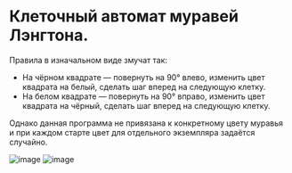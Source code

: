 # Клеточный автомат муравей Лэнгтона.
Правила в изначальном виде змучат так:

- На чёрном квадрате — повернуть на 90° влево, изменить цвет квадрата на белый, сделать шаг вперед на следующую клетку.
- На белом квадрате — повернуть на 90° вправо, изменить цвет квадрата на чёрный, сделать шаг вперед на следующую клетку.

Однако данная программа не привязана к конкретному цвету муравья и при каждом старте цвет для отдельного экземпляра задаётся случайно.

![image](https://user-images.githubusercontent.com/52111046/144684250-f0e8dd55-85a4-4d45-853f-60546e30b9d6.png)
![image](https://user-images.githubusercontent.com/52111046/144709310-fa75aead-9074-42d1-b84b-e2eb8d280ccf.png)


